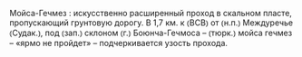 ---
---

Мойса-Гечмез
: искусственно расширенный проход в скальном пласте, пропускающий грунтовую дорогу. В 1,7 км. к ⦅ВСВ⦆ от ⦅н.п.⦆ Междуречье ⦅Судак.⦆, под ⦅зап.⦆ склоном ⦅г.⦆ Боюнча-Гечмоса – ⦅тюрк.⦆ мойса гечмез – «ярмо не пройдет» – подчеркивается узость прохода.
